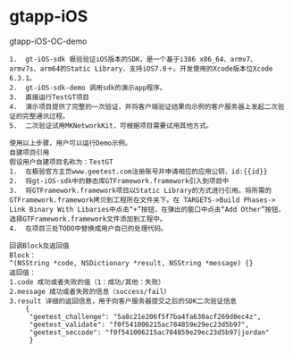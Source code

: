 # gtapp-iOS
gtapp-iOS-OC-demo


	1.	gt-iOS-sdk 极验验证iOS版本的SDK，是一个基于i386 x86_64、armv7、 armv7s、arm64的Static Library，支持iOS7.0＋。开发使用的Xcode版本位Xcode 6.3.1。
	2.	gt-iOS-sdk-demo 调用sdk的演示app程序。
	3.	直接运行TestGT项目 
	4.	演示项目提供了完整的一次验证，并将客户端验证结果向示例的客户服务器上发起二次验证的完整通讯过程。
	5.	二次验证试用MKNetworkKit，可根据项目需要试用其他方式。

	使用以上步骤，用户可以运行Demo示例。
	自建项目引用
	假设用户自建项目名称为：TestGT
	1.	在极验官方主页www.geetest.com注册账号并申请相应的应用公钥，id:{{id}}
	2.	将gt-iOS-sdk中的静态库GTFramework.framework引入到项目中
	3.	将GTFramework.framework项目以Static Library的方式进行引用。将所需的GTFramework.framework拷贝到工程所在文件夹下。在 TARGETS->Build Phases-> Link Binary With Libaries中点击“+”按钮，在弹出的窗口中点击“Add Other”按钮，选择GTFramework.framework文件添加到工程中。
	4.	在项目三处TODO中替换成用户自已的处理代码。
	
	回调Block及返回值
	Block：
	^(NSString *code, NSDictionary *result, NSString *message) {} 
	返回值：
	1.code 成功或者失败的值（1：成功/其他：失败）
	2.message 成功或者失败的信息（success/fail）
	3.result 详细的返回信息，用于向客户服务器提交之后的SDK二次验证信息 
		{
		 "geetest_challenge": "5a8c21e206f5f7ba4fa630acf269d0ec4z",
		 "geetest_validate": "f0f541006215ac784859e29ec23d5b97",
		 "geetest_seccode": "f0f541006215ac784859e29ec23d5b97|jordan"
		 }
